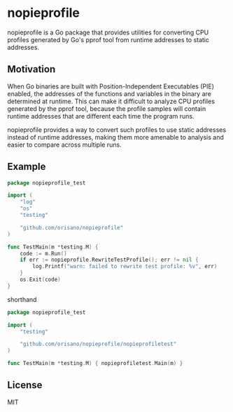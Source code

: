 # nopieprofile
nopieprofile is a Go package that provides utilities for converting CPU profiles generated by Go's pprof tool from runtime addresses to static addresses.

## Motivation
When Go binaries are built with Position-Independent Executables (PIE) enabled, the addresses of the functions and variables in the binary are determined at runtime. This can make it difficult to analyze CPU profiles generated by the pprof tool, because the profile samples will contain runtime addresses that are different each time the program runs.

nopieprofile provides a way to convert such profiles to use static addresses instead of runtime addresses, making them more amenable to analysis and easier to compare across multiple runs.

## Example
```go
package nopieprofile_test

import (
	"log"
	"os"
	"testing"

	"github.com/orisano/nopieprofile"
)

func TestMain(m *testing.M) {
	code := m.Run()
	if err := nopieprofile.RewriteTestProfile(); err != nil {
		log.Printf("warn: failed to rewrite test profile: %v", err)
	}
	os.Exit(code)
}
```

shorthand
```go
package nopieprofile_test

import (
	"testing"

	"github.com/orisano/nopieprofile/nopieprofiletest"
)

func TestMain(m *testing.M) { nopieprofiletest.Main(m) }
```

## License
MIT
